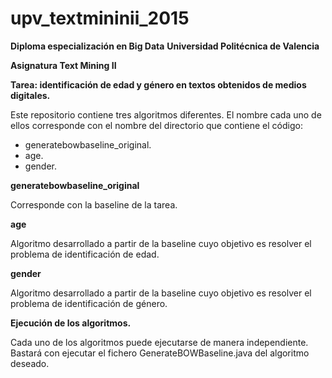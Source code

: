 # upv_textmininii_2015

**Diploma especialización en Big Data**
**Universidad Politécnica de Valencia**

**Asignatura Text Mining II**

**Tarea: identificación de edad y género en textos obtenidos de medios digitales.**

Este repositorio contiene tres algoritmos diferentes. El nombre cada uno de ellos corresponde con el nombre del directorio que contiene el código:
- generatebowbaseline_original.
- age.
- gender.

**generatebowbaseline_original**

Corresponde con la baseline de la tarea.

**age**

Algoritmo desarrollado a partir de la baseline cuyo objetivo es resolver el problema de identificación de edad.

**gender**

Algoritmo desarrollado a partir de la baseline cuyo objetivo es resolver el problema de identificación de género.

**Ejecución de los algoritmos.**

Cada uno de los algoritmos puede ejecutarse de manera independiente. Bastará con ejecutar el fichero GenerateBOWBaseline.java del algoritmo deseado.
